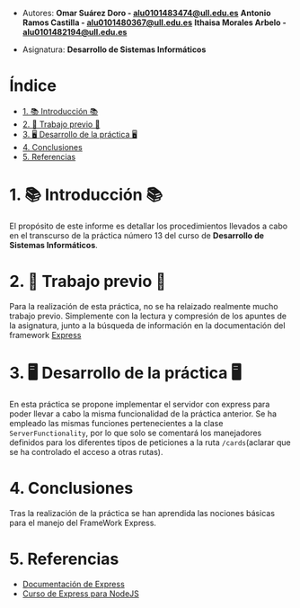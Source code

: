 - Autores: **Omar Suárez Doro - alu0101483474@ull.edu.es** 
           **Antonio Ramos Castilla - alu0101480367@ull.edu.es**
           **Ithaisa Morales Arbelo - alu0101482194@ull.edu.es**

- Asignatura: **Desarrollo de Sistemas Informáticos**
  
# Índice

- [1. 📚 Introducción 📚](#1--introducción-)
- [2. 🧠 Trabajo previo 🧠](#2--trabajo-previo-)
- [3. 🖥️ Desarrollo de la práctica 🖥️](#3-️-desarrollo-de-la-práctica-️)
- [4. Conclusiones](#4-conclusiones)
- [5. Referencias](#5-referencias)

# 1. 📚 Introducción 📚

El propósito de este informe es detallar los procedimientos llevados a cabo en el transcurso de la práctica número 13 del curso de **Desarrollo de Sistemas Informáticos**.

# 2. 🧠 Trabajo previo 🧠

Para la realización de esta práctica, no se ha relaizado realmente mucho trabajo previo. Simplemente con la lectura y compresión de los apuntes de la asignatura, junto a la búsqueda de información en la documentación del framework [Express](https://expressjs.com/es/guide/routing.html)

# 3. 🖥️ Desarrollo de la práctica 🖥️

En esta práctica se propone implementar el servidor con express para poder llevar a cabo la misma funcionalidad de la práctica anterior. Se ha empleado las mismas funciones pertenecientes a la clase `ServerFunctionality`, por lo que solo se comentará los manejadores definidos para los diferentes tipos de peticiones a la ruta `/cards`(aclarar que se ha controlado el acceso a otras rutas).

# 4. Conclusiones
Tras la realización de la práctica se han aprendida las nociones básicas para el manejo del FrameWork Express.

# 5. Referencias
- [Documentación de Express](https://expressjs.com/es/)
- [Curso de Express para NodeJS](https://www.youtube.com/watch?v=JmJ1WUoUIK4)